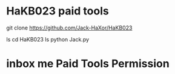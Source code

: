 # HaKB023 paid tools

git clone https://github.com/Jack-HaXor/HaKB023

ls
cd HaKB023
ls
python Jack.py


# inbox me Paid Tools Permission 

